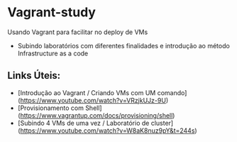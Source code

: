 # Vagrant-study

Usando Vagrant para facilitar no deploy de VMs

- Subindo laboratórios com diferentes finalidades e introdução ao método Infrastructure as a code

## Links Úteis:

- [Introdução ao Vagrant / Criando VMs com UM comando] (https://www.youtube.com/watch?v=VRzjkUJz-9U)
- [Provisionamento com Shell] (https://www.vagrantup.com/docs/provisioning/shell)
- [Subindo 4 VMs de uma vez / Laboratório de cluster] (https://www.youtube.com/watch?v=W8aK8nuz9pY&t=244s)
